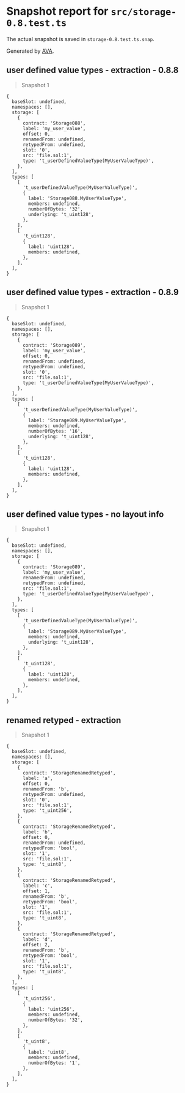 # Snapshot report for `src/storage-0.8.test.ts`

The actual snapshot is saved in `storage-0.8.test.ts.snap`.

Generated by [AVA](https://avajs.dev).

## user defined value types - extraction - 0.8.8

> Snapshot 1

    {
      baseSlot: undefined,
      namespaces: [],
      storage: [
        {
          contract: 'Storage088',
          label: 'my_user_value',
          offset: 0,
          renamedFrom: undefined,
          retypedFrom: undefined,
          slot: '0',
          src: 'file.sol:1',
          type: 't_userDefinedValueType(MyUserValueType)',
        },
      ],
      types: [
        [
          't_userDefinedValueType(MyUserValueType)',
          {
            label: 'Storage088.MyUserValueType',
            members: undefined,
            numberOfBytes: '32',
            underlying: 't_uint128',
          },
        ],
        [
          't_uint128',
          {
            label: 'uint128',
            members: undefined,
          },
        ],
      ],
    }

## user defined value types - extraction - 0.8.9

> Snapshot 1

    {
      baseSlot: undefined,
      namespaces: [],
      storage: [
        {
          contract: 'Storage089',
          label: 'my_user_value',
          offset: 0,
          renamedFrom: undefined,
          retypedFrom: undefined,
          slot: '0',
          src: 'file.sol:1',
          type: 't_userDefinedValueType(MyUserValueType)',
        },
      ],
      types: [
        [
          't_userDefinedValueType(MyUserValueType)',
          {
            label: 'Storage089.MyUserValueType',
            members: undefined,
            numberOfBytes: '16',
            underlying: 't_uint128',
          },
        ],
        [
          't_uint128',
          {
            label: 'uint128',
            members: undefined,
          },
        ],
      ],
    }

## user defined value types - no layout info

> Snapshot 1

    {
      baseSlot: undefined,
      namespaces: [],
      storage: [
        {
          contract: 'Storage089',
          label: 'my_user_value',
          renamedFrom: undefined,
          retypedFrom: undefined,
          src: 'file.sol:1',
          type: 't_userDefinedValueType(MyUserValueType)',
        },
      ],
      types: [
        [
          't_userDefinedValueType(MyUserValueType)',
          {
            label: 'Storage089.MyUserValueType',
            members: undefined,
            underlying: 't_uint128',
          },
        ],
        [
          't_uint128',
          {
            label: 'uint128',
            members: undefined,
          },
        ],
      ],
    }

## renamed retyped - extraction

> Snapshot 1

    {
      baseSlot: undefined,
      namespaces: [],
      storage: [
        {
          contract: 'StorageRenamedRetyped',
          label: 'a',
          offset: 0,
          renamedFrom: 'b',
          retypedFrom: undefined,
          slot: '0',
          src: 'file.sol:1',
          type: 't_uint256',
        },
        {
          contract: 'StorageRenamedRetyped',
          label: 'b',
          offset: 0,
          renamedFrom: undefined,
          retypedFrom: 'bool',
          slot: '1',
          src: 'file.sol:1',
          type: 't_uint8',
        },
        {
          contract: 'StorageRenamedRetyped',
          label: 'c',
          offset: 1,
          renamedFrom: 'b',
          retypedFrom: 'bool',
          slot: '1',
          src: 'file.sol:1',
          type: 't_uint8',
        },
        {
          contract: 'StorageRenamedRetyped',
          label: 'd',
          offset: 2,
          renamedFrom: 'b',
          retypedFrom: 'bool',
          slot: '1',
          src: 'file.sol:1',
          type: 't_uint8',
        },
      ],
      types: [
        [
          't_uint256',
          {
            label: 'uint256',
            members: undefined,
            numberOfBytes: '32',
          },
        ],
        [
          't_uint8',
          {
            label: 'uint8',
            members: undefined,
            numberOfBytes: '1',
          },
        ],
      ],
    }
